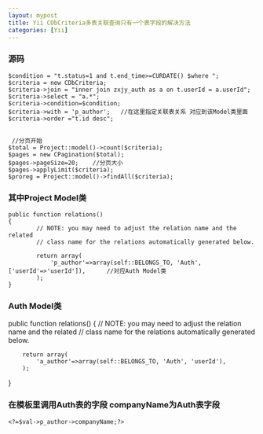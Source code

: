 ```yaml
---
layout: mypost
title: Yii CDbCriteria多表关联查询只有一个表字段的解决方法
categories: [Yii]
---
```


### 源码

```
$condition = "t.status=1 and t.end_time>=CURDATE() $where ";
$criteria = new CDbCriteria;
$criteria->join = "inner join zxjy_auth as a on t.userId = a.userId";
$criteria->select = "a.*";
$criteria->condition=$condition;	
$criteria->with = 'p_author';	//在这里指定关联表关系 对应到该Model类里面
$criteria->order ="t.id desc";


 //分页开始
$total = Project::model()->count($criteria);
$pages = new CPagination($total);
$pages->pageSize=20;	//分页大小
$pages->applyLimit($criteria);
$proreg = Project::model()->findAll($criteria);
```


### 其中Project Model类

```
public function relations()
{
		// NOTE: you may need to adjust the relation name and the related
		// class name for the relations automatically generated below.
		
		return array(
			'p_author'=>array(self::BELONGS_TO, 'Auth', ['userId'=>'userId']),  	//对应Auth Model类
		);
}
```

### Auth Model类

public function relations()
{
		// NOTE: you may need to adjust the relation name and the related
		// class name for the relations automatically generated below.
		
		return array(
			'a_author'=>array(self::BELONGS_TO, 'Auth', 'userId'),  
		);	
}


### 在模板里调用Auth表的字段 companyName为Auth表字段

```
<?=$val->p_author->companyName;?>
```





